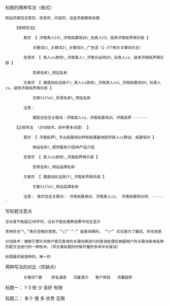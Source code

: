 标题的两种写法（格式）

	网站页面包含首页、目录页、内容页、这些页面都有标题 

		【常规写法】

			首页 【 济南真人CS\_济南拓展培训\_玩真人CS，就来济南拓界俱乐部 】

				关键词1\_关键词2\_关键词3\_广告语（1-3个相关关键词为主）

			目录页 【 真人cs游戏\_济南真人\_济南头站培训\_玩真人cs，就来济南拓界俱乐部 】

				目录名称\_网站名称

			文章页 【 遭遇战玩法简介\_真人cs游戏\_济南真人cs\_济南拓展培训\_玩真人cs，就来济南拓界俱乐部 】

				文章title\_目录名称\_网站名称

			注意：

				搜狐也包含关键词：济南真人cs、济南拓展培训、济南拓界 ------

		【正规写法 （分词技术，命中更多词语） 】

			首页 【 济南拓界\_专业拓展培训师和拓展基地提供真人cs野战、拓展培训 】

				网站名称\_提供服务介绍OR产品介绍

			目录页 【 真人cs游戏\_济南拓界俱乐部 】

				目录名称\_网站品牌名称

			文章页 【 遭遇战玩法简介\_济南拓界俱乐部 】

				文章title\_网站品牌名称

			注意： 首页包含关键词： 济南拓展培训、济南真人cs、 济南拓展培训师、------

写标题注意点

	总长度不能超过30字符，过长不能在搜索结果中完全显示

	常用符合“\_”表示空格的意思。“\|” “-” 就是间隔符。 “\*” 仅仅是为了醒目，并无他意

	分词技术：搜索引擎针对用户提交查询的关键词串进行的查询处理后根据用户的关键词串用各种匹配方法进行的一种技术。（写文章标题的时候尽量的多命中长尾词）

	标题最好是独特的，唯一的

两种写法的对比（优缺点）

			关键词个数    排名速度   流量潜力   客户体验   流量趋势

标题一：    1-3 			快 			少 			良好 		有限

标题二： 	多个 			慢 			多 			优秀 		无限

